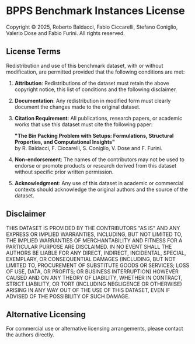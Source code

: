 # BPPS Benchmark Instances License

Copyright © 2025, Roberto Baldacci, Fabio Ciccarelli, Stefano Coniglio, Valerio Dose and Fabio Furini.
All rights reserved.

## License Terms

Redistribution and use of this benchmark dataset, with or without modification, are permitted provided that the following conditions are met:

1. **Attribution**: Redistributions of the dataset must retain the above copyright notice, this list of conditions and the following disclaimer.

2. **Documentation**: Any redistribution in modified form must clearly document the changes made to the original dataset.

3. **Citation Requirement**: All publications, research papers, or academic works that use this dataset must cite the following paper:
   
   **"The Bin Packing Problem with Setups: Formulations, Structural Properties, and Computational Insights"**  
   by R. Baldacci, F. Ciccarelli, S. Coniglio, V. Dose and F. Furini.

4. **Non-endorsement**: The names of the contributors may not be used to endorse or promote products or research derived from this dataset without specific prior written permission.

5. **Acknowledgment**: Any use of this dataset in academic or commercial contexts should acknowledge the original authors and the source of the dataset.

## Disclaimer

THIS DATASET IS PROVIDED BY THE CONTRIBUTORS "AS IS" AND ANY EXPRESS OR IMPLIED WARRANTIES, INCLUDING, BUT NOT LIMITED TO, THE IMPLIED WARRANTIES OF MERCHANTABILITY AND FITNESS FOR A PARTICULAR PURPOSE ARE DISCLAIMED. IN NO EVENT SHALL THE AUTHORS BE LIABLE FOR ANY DIRECT, INDIRECT, INCIDENTAL, SPECIAL, EXEMPLARY, OR CONSEQUENTIAL DAMAGES (INCLUDING, BUT NOT LIMITED TO, PROCUREMENT OF SUBSTITUTE GOODS OR SERVICES; LOSS OF USE, DATA, OR PROFITS; OR BUSINESS INTERRUPTION) HOWEVER CAUSED AND ON ANY THEORY OF LIABILITY, WHETHER IN CONTRACT, STRICT LIABILITY, OR TORT (INCLUDING NEGLIGENCE OR OTHERWISE) ARISING IN ANY WAY OUT OF THE USE OF THIS DATASET, EVEN IF ADVISED OF THE POSSIBILITY OF SUCH DAMAGE.

## Alternative Licensing

For commercial use or alternative licensing arrangements, please contact the authors directly.